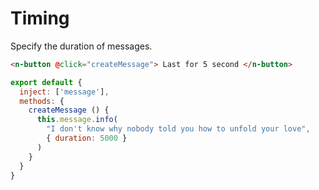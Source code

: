 # Timing

Specify the duration of messages.

```html
<n-button @click="createMessage"> Last for 5 second </n-button>
```

```js
export default {
  inject: ['message'],
  methods: {
    createMessage () {
      this.message.info(
        "I don't know why nobody told you how to unfold your love",
        { duration: 5000 }
      )
    }
  }
}
```
